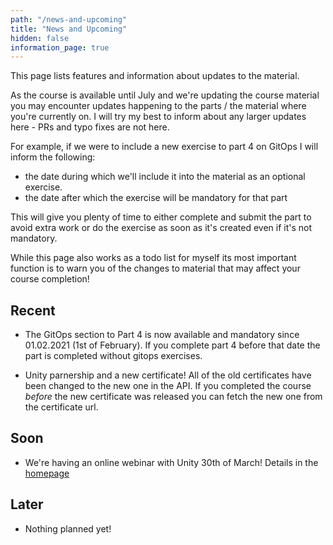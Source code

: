```yaml
---
path: "/news-and-upcoming"
title: "News and Upcoming"
hidden: false
information_page: true
---
```


This page lists features and information about updates to the material.

As the course is available until July and we're updating the course material you may encounter updates happening to the parts / the material where you're currently on. I will try my best to inform about any larger updates here - PRs and typo fixes are not here.

For example, if we were to include a new exercise to part 4 on GitOps I will inform the following:

- the date during which we'll include it into the material as an optional exercise.
- the date after which the exercise will be mandatory for that part

This will give you plenty of time to either complete and submit the part to avoid extra work or do the exercise as soon as it's created even if it's not mandatory.

While this page also works as a todo list for myself its most important function is to warn you of the changes to material that may affect your course completion!

## Recent ##

- The GitOps section to Part 4 is now available and mandatory since 01.02.2021 (1st of February). If you complete part 4 before that date the part is completed without gitops exercises.

- Unity parnership and a new certificate! All of the old certificates have been changed to the new one in the API. If you completed the course *before* the new certificate was released you can fetch the new one from the certificate url.

## Soon ##

- We're having an online webinar with Unity 30th of March! Details in the [homepage](/)

## Later ##

- Nothing planned yet!
